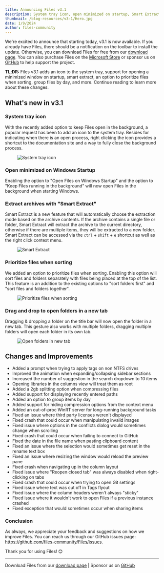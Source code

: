 ```yaml
---
title: Announcing Files v3.1
description: System tray icon, open minimized on startup, Smart Extract, prioritize files when sorting, and a new drag & drop gesture.
thumbnail: /blog-resources/v3-1/Hero.jpg
date: 1/9/2024
author: files-community
---
```


We're excited to announce that starting today, v3.1 is now available. If you already have Files, there should be a notification on the toolbar to install the update. Otherwise, you can download Files for free from our [download page](/download/). You can also purchase Files on the [Microsoft Store](ms-windows-store://pdp/?ProductId=9nghp3dx8hdx&cid=FilesWebsite) or sponsor us on [GitHub](https://github.com/sponsors/yaira2) to help support the project.

**TL;DR:** Files v3.1 adds an icon to the system tray, support for opening a minimized window on startup, smart extract, an option to prioritize files when sorting, group files by day, and more. Continue reading to learn more about these changes.

## What's new in v3.1

### System tray icon

With the recently added option to keep Files open in the background, a popular request has been to add an icon to the system tray. Besides for indicating when there is an open process, right clicking the icon provides a shortcut to the documentation site and a way to fully close the background process.

<figure>
    <img src="/blog-resources/v3-1/SystemTray.jpg" alt="System tray icon" />
</figure>

### Open minimized on Windows Startup

Enabling the option to "Open Files on Windows Startup" and the option to "Keep Files running in the background" will now open Files in the background when starting Windows.

### Extract archives with "Smart Extract"

Smart Extract is a new feature that will automatically choose the extraction mode based on the archive contents. If the archive contains a single file or folder, Smart Extract will extract the archive to the current directory, otherwise if there are multiple items, they will be extracted to a new folder. Smart Extract can be accessed via the `ctrl` + `shift` + `e` shortcut as well as the right click context menu.

<figure>
    <img src="/blog-resources/v3-1/SmartExtract.jpg" alt="Smart Extract" />
</figure>

### Prioritize files when sorting

We added an option to prioritize files when sorting. Enabling this option will sort files and folders separately with files being placed at the top of the list. This feature is an addition to the existing options to "sort folders first" and "sort files and folders together". 

<figure>
    <img src="/blog-resources/v3-1/SortFilesFirst.jpg" alt="Prioritize files when sorting" />
</figure>

### Drag and drop to open folders in a new tab

Dragging & dropping a folder on the title bar will now open the folder in a new tab. This gesture also works with multiple folders, dragging multiple folders will open each folder in its own tab.

<figure>
    <img src="/blog-resources/v3-1/OpenInNewTab.jpg" alt="Open folders in new tab" />
</figure>

## Changes and Improvements

- Added a prompt when trying to apply tags on non NTFS drives
- Improved the animation when expanding/collapsing sidebar sections
- Increased the number of suggestion in the search dropdown to 10 items
- Opening libraries in the columns view will treat them as root
- Added a 2gb splitting option when compressing files
- Added support for displaying recently entered paths
- Added an option to group items by day
- Added support for hiding compression options from the context menu
- Added an out-of-proc WinRT server for long-running background tasks
- Fixed an issue where third party licenses weren't displayed
- Fixed crash that could occur when manipulating invalid images
- Fixed issue where options in the conflicts dialog would sometimes change when scrolling
- Fixed crash that could occur when failing to connect to GitHub
- Fixed the date in the file name when pasting clipboard content
- Fixed an issue where the selection would sometimes get reset in the rename text box
- Fixed an issue where resizing the window would reload the preview pane
- Fixed crash when navigating up in the column layout
- Fixed issue where "Reopen closed tab" was always disabled when right-clicking on tabs
- Fixed crash that could occur when trying to open Git settings
- Fixed issue where text was cut off in Tags flyout
- Fixed issue where the column headers weren't always "sticky"
- Fixed issue where it wouldn't work to open Files if a previous instance crashed
- Fixed exception that would sometimes occur when sharing items

### Conclusion

As always, we appreciate your feedback and suggestions on how we improve Files. You can reach us through our GitHub issues page: https://github.com/files-community/Files/issues.

Thank you for using Files! 😊

---

Download Files from our [download page](/download/) | Sponsor us on [GitHub](https://github.com/sponsors/yaira2)
